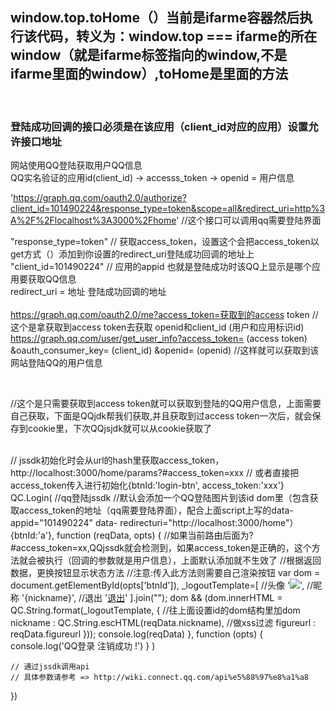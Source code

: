 <h2>window.top.toHome（）当前是ifarme容器然后执行该代码，转义为：window.top === ifarme的所在window（就是ifarme标签指向的window,不是ifarme里面的window）,toHome是里面的方法</h2>
<br/>

<h3>登陆成功回调的接口必须是在该应用（client_id对应的应用）设置允许接口地址</h3>

网站使用QQ登陆获取用户QQ信息 <br/> QQ实名验证的应用id(client_id) ->  accesss_token -> openid = 用户信息

'https://graph.qq.com/oauth2.0/authorize?client_id=101490224&response_type=token&scope=all&redirect_uri=http%3A%2F%2Flocalhost%3A3000%2Fhome'  //这个接口可以调用qq需要登陆界面

"response_type=token"  // 获取access_token，设置这个会把access_token以get方式（）添加到你设置的redirect_uri登陆成功回调的地址上 <br/>
"client_id=101490224" // 应用的appid  也就是登陆成功时该QQ上显示是哪个应用要获取QQ信息  <br/>
redirect_uri = 地址    登陆成功回调的地址 <br/>
<br/>
https://graph.qq.com/oauth2.0/me?access_token=获取到的access token    //这个是拿获取到access token去获取 openid和client_id  (用户和应用标识id)
<br/>
https://graph.qq.com/user/get_user_info?access_token= (access token)  &oauth_consumer_key= (client_id) &openid= (openid) //这样就可以获取到该网站登陆QQ的用户信息


<br />

//这个是只需要获取到access token就可以获取到登陆的QQ用户信息，上面需要自己获取，下面是QQjdk帮我们获取,并且获取到过access token一次后，就会保存到cookie里，下次QQjsjdk就可以从cookie获取了
<br />

<script src="http://connect.qq.com/qc_jssdk.js" data-appid="101490224" data-redirecturi="http://localhost:3000/home" charset="utf-8"></script>  <!--QQjssdk-->

<br />
    // jssdk初始化时会从url的hash里获取access_token，http://localhost:3000/home/params?#access_token=xxx
    // 或者直接把access_token传入进行初始化{btnId:'login-btn', access_token:'xxx'}
    QC.Login(   //qq登陆jssdk 
    //默认会添加一个QQ登陆图片到该id dom里（包含获取access_token的地址（qq需要登陆界面），配合上面script上写的data-appid="101490224" data-    redirecturi="http://localhost:3000/home"）
        {btnId:'a'},    
        function (reqData, opts) { 
        //如果当前路由后面为?#access_token=xx,QQjssdk就会检测到，如果access_token是正确的，这个方法就会被执行（回调的参数就是用户信息），上面默认添加就不生效了
            //根据返回数据，更换按钮显示状态方法
            //注意:传入此方法则需要自己渲染按钮
            var dom = document.getElementById(opts['btnId']),
                _logoutTemplate=[
                    //头像
                    '<span><img src="{figureurl}" class="{size_key}"/></span>',
                    //昵称
                    '<span>{nickname}</span>',
                    //退出
                    '<span><a href="javascript:QC.Login.signOut();">退出</a></span>'
                ].join("");
            dom && (dom.innerHTML = QC.String.format(_logoutTemplate, {   //往上面设置id的dom结构里加dom
                nickname : QC.String.escHTML(reqData.nickname), //做xss过滤
                figureurl : reqData.figureurl
            }));
			console.log(reqData)
        },
        function (opts) {
            console.log('QQ登录 注销成功 !')
        }
    )

    // 通过jssdk调用api
    // 具体参数请参考 => http://wiki.connect.qq.com/api%e5%88%97%e8%a1%a8
   
})
</script>

